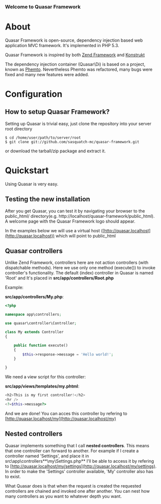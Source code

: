 ### Welcome to Quasar Framework

# About

Quasar Framework is open-source, dependency injection based web application MVC framework. It's implemented in PHP 5.3.

Quasar Framework is inspired by both [Zend Framework](http://framework.zend.com) and [Konstrukt](http://konstrukt.dk)

The dependency injection container (Quasar\Di) is based on a project, known as [Phemto](http://phemto.sourceforge.net). Nevertheless Phemto was refactored, many bugs were fixed and many new features were added. 

# Configuration

## How to setup Quasar Framework?

Setting up Quasar is trivial easy, just clone the repository into your server root directory

```
$ cd /home/user/path/to/server/root
$ git clone git://github.com/sasquatch-mc/quasar-framework.git
```
or download the tarball/zip package and extract it.

# Quickstart

Using Quasar is very easy.

## Testing the new installation

After you get Quasar, you can test it by navigating your browser to the public_html/ directory(e.g. http://localhost/quasar-framework/public_html). A welcome page with the Quasar Framework logo should appear.

In the examples below we will use a virtual host ([http://quasar.localhost](http://quasar.localhost)) which will point to public_html

## Quasar controllers

Unlike Zend Framework, controllers here are not action controllers (with dispatchable methods). Here we use only one method (execute()) to invoke controller's functionality. The default (index) controller in Quasar is named 'Root' and It's placed in **src/app/controllers/Root.php**

Example:

**src/app/controllers/My.php**:
```php
<?php

namespace app\controllers;

use quasar\controller\Controller;

class My extends Controller
{

    public function execute()
    {
        $this->response->message = 'Hello world!';
    }

}
```

We need a view script for this controller:

**src/app/views/templates/my.phtml**:
```php
<h2>This is my first controller!</h2>
<hr />
<?=$this->message?>
```

And we are done! You can acces this controller by refering to [http://quasar.localhost/my](http://quasar.localhost/my)

## Nested controllers

Quasar implements something that I call **nested controllers**. This means that one controller can forward to another. 
For example if I create a controller named 'Settings', and place it in src\app\controllers**\my\Settings.php** I'll be able to access it by refering to [http://quasar.localhost/my/settings](http://quasar.localhost/my/settings). In order to make the 'Settings' controller available, 'My' controller also has to exist.

What Quasar does is that when the request is created the requested controllers are chained and invoked one after another. You can nest how many controllers as you want to whatever depth you want.
